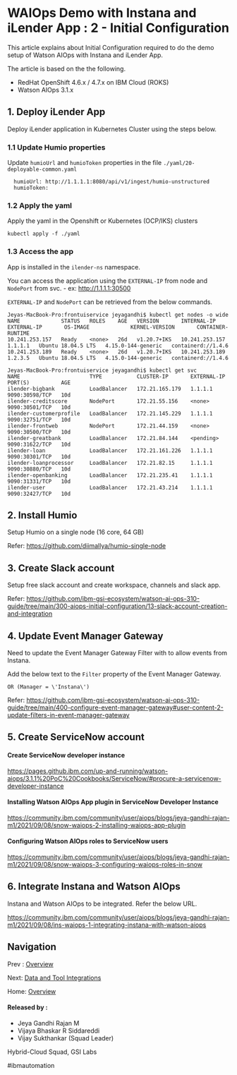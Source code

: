 # WAIOps Demo with Instana and iLender App : 2 - Initial Configuration

This article explains about Initial Configuration required to do the demo setup of Watson AIOps with Instana and iLender App.

The article is based on the the following.

- RedHat OpenShift 4.6.x / 4.7.x on IBM Cloud (ROKS)
- Watson AIOps 3.1.x

## 1. Deploy iLender App

Deploy iLender application in Kubernetes Cluster using the steps below.

### 1.1 Update Humio properties

Update `humioUrl` and `humioToken` properties in the file `./yaml/20-deployable-common.yaml`

```
  humioUrl: http://1.1.1.1:8080/api/v1/ingest/humio-unstructured
  humioToken: 
```

### 1.2 Apply the yaml

Apply the yaml in the Openshift or Kubernetes (OCP/IKS) clusters

```
kubectl apply -f ./yaml
```

### 1.3 Access the app

App is installed in the `ilender-ns` namespace.

You can access the application using the `EXTERNAL-IP` from node and `NodePort` from svc.
    - ex: http://1.1.1.1:30500


 `EXTERNAL-IP` and `NodePort` can be retrieved from the below commands.

```
Jeyas-MacBook-Pro:frontuiservice jeyagandhi$ kubectl get nodes -o wide
NAME             STATUS   ROLES    AGE   VERSION       INTERNAL-IP      EXTERNAL-IP       OS-IMAGE             KERNEL-VERSION       CONTAINER-RUNTIME
10.241.253.157   Ready    <none>   26d   v1.20.7+IKS   10.241.253.157   1.1.1.1   Ubuntu 18.04.5 LTS   4.15.0-144-generic   containerd://1.4.6
10.241.253.189   Ready    <none>   26d   v1.20.7+IKS   10.241.253.189   1.2.3.5   Ubuntu 18.04.5 LTS   4.15.0-144-generic   containerd://1.4.6
```

```
Jeyas-MacBook-Pro:frontuiservice jeyagandhi$ kubectl get svc
NAME                      TYPE           CLUSTER-IP       EXTERNAL-IP     PORT(S)          AGE
ilender-bigbank           LoadBalancer   172.21.165.179   1.1.1.1       9090:30598/TCP   10d
ilender-creditscore       NodePort       172.21.55.156    <none>          9090:30501/TCP   10d
ilender-customerprofile   LoadBalancer   172.21.145.229   1.1.1.1   9090:32751/TCP   10d
ilender-frontweb          NodePort       172.21.44.159    <none>          9090:30500/TCP   10d
ilender-greatbank         LoadBalancer   172.21.84.144    <pending>       9090:31622/TCP   10d
ilender-loan              LoadBalancer   172.21.161.226   1.1.1.1   9090:30301/TCP   10d
ilender-loanprocessor     LoadBalancer   172.21.82.15     1.1.1.1   9090:30880/TCP   10d
ilender-openbanking       LoadBalancer   172.21.235.41    1.1.1.1   9090:31331/TCP   10d
ilender-user              LoadBalancer   172.21.43.214    1.1.1.1       9090:32427/TCP   10d
```


## 2. Install Humio

Setup Humio on a single node (16 core, 64 GB)

Refer: https://github.com/diimallya/humio-single-node

## 3. Create Slack account	

Setup free slack account and create workspace, channels and slack app.

Refer: https://github.com/ibm-gsi-ecosystem/watson-ai-ops-310-guide/tree/main/300-aiops-initial-configuration/13-slack-account-creation-and-integration

## 4. Update Event Manager Gateway

Need to update the Event Manager Gateway Filter with to allow events from Instana.

Add the below text to the `Filter` property of the Event Manager Gateway.

```
OR (Manager = \'Instana\') 
```

Refer: https://github.com/ibm-gsi-ecosystem/watson-ai-ops-310-guide/tree/main/400-configure-event-manager-gateway#user-content-2-update-filters-in-event-manager-gateway


## 5. Create ServiceNow account

#### Create ServiceNow developer instance 
https://pages.github.ibm.com/up-and-running/watson-aiops/3.1.1%20PoC%20Cookbooks/ServiceNow/#procure-a-servicenow-developer-instance

#### Installing Watson AIOps App plugin in ServiceNow Developer Instance
https://community.ibm.com/community/user/aiops/blogs/jeya-gandhi-rajan-m1/2021/09/08/snow-waiops-2-installing-waiops-app-plugin

#### Configuring Watson AIOps roles to ServiceNow users
https://community.ibm.com/community/user/aiops/blogs/jeya-gandhi-rajan-m1/2021/09/08/snow-waiops-3-configuring-waiops-roles-in-snow


## 6. Integrate Instana and Watson AIOps

Instana and Watson AIOps to be integrated. Refer the below URL.

https://community.ibm.com/community/user/aiops/blogs/jeya-gandhi-rajan-m1/2021/09/08/ins-waiops-1-integrating-instana-with-watson-aiops



## Navigation

Prev : [Overview](https://community.ibm.com/community/user/aiops/blogs/jeya-gandhi-rajan-m1/2021/09/21/waiops-ins-ilender-1-overview)

Next: [Data and Tool Integrations](https://community.ibm.com/community/user/aiops/blogs/jeya-gandhi-rajan-m1/2021/09/21/waiops-ins-ilender-3-data-tool-integration)

Home: [Overview](https://community.ibm.com/community/user/aiops/blogs/jeya-gandhi-rajan-m1/2021/09/21/waiops-ins-ilender-1-overview)


#### Released by :
- Jeya Gandhi Rajan M
- Vijaya Bhaskar R Siddareddi
- Vijay Sukthankar (Squad Leader)

Hybrid-Cloud Squad, GSI Labs

#ibmautomation
